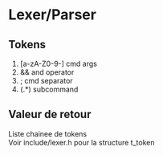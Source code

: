 # Lexer/Parser

## Tokens

1. [a-zA-Z0-9-] cmd args
2. && and operator
3. ; cmd separator
4. (.\*) subcommand

## Valeur de retour

Liste chainee de tokens  
Voir include/lexer.h pour la structure t\_token
